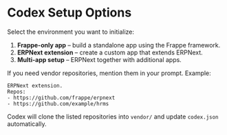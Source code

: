 # Codex Setup Options

Select the environment you want to initialize:

1. **Frappe-only app** – build a standalone app using the Frappe framework.
2. **ERPNext extension** – create a custom app that extends ERPNext.
3. **Multi-app setup** – ERPNext together with additional apps.

If you need vendor repositories, mention them in your prompt. Example:

```
ERPNext extension.
Repos:
- https://github.com/frappe/erpnext
- https://github.com/example/hrms
```

Codex will clone the listed repositories into `vendor/` and update `codex.json` automatically.
